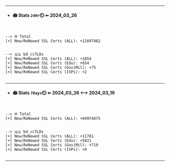 

---
- #### 🖨️ **Stats** `24Hr`⏲️ ➼ 2024_03_26
```console


--> 🌐 Total
[+] New/ReNewed SSL Certs (ALL): +11697462


--> 🇧🇩 bd_ccTLDs
[+] New/ReNewed SSL Certs (ALL): +1854
[+] New/ReNewed SSL Certs (Edu): +654
[+] New/ReNewed SSL Certs (Gov|Mil): +75
[+] New/ReNewed SSL Certs (ISPs): +2


```

---
- #### 🖨️ **Stats** `7Days`⏲️ ➼ 2024_03_26 <--> 2024_03_19
```console


--> 🌐 Total
[+] New/ReNewed SSL Certs (ALL): +64974675


--> 🇧🇩 bd_ccTLDs
[+] New/ReNewed SSL Certs (ALL): +11781
[+] New/ReNewed SSL Certs (Edu): +5021
[+] New/ReNewed SSL Certs (Gov|Mil): +719
[+] New/ReNewed SSL Certs (ISPs): +9


```

---

